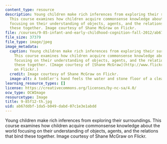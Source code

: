 ```yaml
---
content_type: resource
description: Young children make rich inferences from exploring their surroundings.
  This course examines how children acquire commonsense knowledge about the world
  focusing on their understanding of objects, agents, and the relations that bind
  these together. Image courtesy of Shane McGraw on Flickr.
file: /courses/9-85-infant-and-early-childhood-cognition-fall-2012/ab67ddbf1da5b049dabd07c1e3e1abdd_9-85f12-th.jpg
file_size: 37379
file_type: image/jpeg
image_metadata:
  caption: Young children make rich inferences from exploring their surroundings.
    This course examines how children acquire commonsense knowledge about the world
    focusing on their understanding of objects, agents, and the relations that bind
    these together. (Image courtesy of [Shane McGraw](http://www.flickr.com/photos/darkseid/480501095/in/set-72157624981993760)
    on Flickr.)
  credit: Image courtesy of Shane McGraw on Flickr.
  image-alt: A toddler's hand feels the water and stone floor of a clear stream.
learning_resource_types: []
license: https://creativecommons.org/licenses/by-nc-sa/4.0/
ocw_type: OCWImage
resourcetype: Image
title: 9-85f12-th.jpg
uid: ab67ddbf-1da5-b049-dabd-07c1e3e1abdd
---
```

Young children make rich inferences from exploring their surroundings. This course examines how children acquire commonsense knowledge about the world focusing on their understanding of objects, agents, and the relations that bind these together. Image courtesy of Shane McGraw on Flickr.